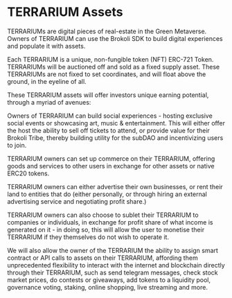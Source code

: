 # TERRARIUM Assets

TERRARIUMs are digital pieces of real-estate in the Green Metaverse. Owners of TERRARIUM can use the Brokoli SDK to build digital experiences and populate it with assets.

Each TERRARIUM is a unique, non-fungible token (NFT) ERC-721 Token. TERRARIUMs will be auctioned off and sold as a fixed supply asset. These TERRARIUMs are not fixed to set coordinates, and will float above the ground, in the eyeline of all.

These TERRARIUM assets will offer investors unique earning potential, through a myriad of avenues:

Owners of TERRARIUM can build social experiences - hosting exclusive social events or showcasing art, music & entertainment. This will either offer the host the ability to sell off tickets to attend, or provide value for their Brokoli Tribe, thereby building utility for the subDAO and incentivizing users to join.

TERRARIUM owners can set up commerce on their TERRARIUM, offering goods and services to other users in exchange for other assets or native ERC20 tokens.

TERRARIUM owners can either advertise their own businesses, or rent their land to entities that do (either personally, or through hiring an external advertising service and negotiating profit share.)

TERRARIUM owners can also choose to sublet their TERRARIUM to companies or individuals, in exchange for profit share of what income is generated on it - in doing so, this will allow the user to monetise their TERRARIUM if they themselves do not wish to operate it.

We will also allow the owner of the TERRARIUM the ability to assign smart contract or API calls to assets on their TERRARIUM, affording them unprecedented flexibility to interact with the internet and blockchain directly through their TERRARIUM, such as send telegram messages, check stock market prices, do contests or giveaways, add tokens to a liquidity pool, governance voting, staking, online shopping, live streaming and more.
